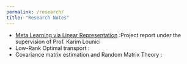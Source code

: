 ```yaml
---
permalink: /research/
title: "Research Notes"
---
```


- [Meta Learning via Linear Representation](meta_learning.pdf) :Project report under the supervision of Prof. Karim Lounici
- Low-Rank Optimal transport : 
- Covariance matrix estimation and Random Matrix Theory : 



